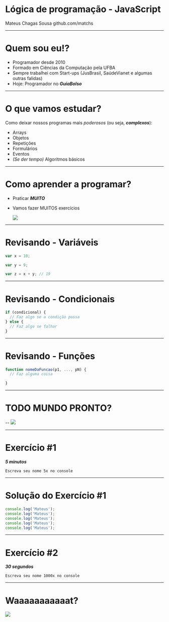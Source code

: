 Lógica de programação - JavaScript
===
Mateus Chagas Sousa
github.com/matchs

---

# Quem sou eu!?
- Programador desde 2010
- Formado em Ciências da Computação pela UFBA
- Sempre trabalhei com Start-ups (JusBrasil, SaúdeVianet e algumas outras falidas)
- Hoje: Programador no ***GuiaBolso***

---
# O que vamos estudar?
Como deixar nossos programas mais *poderosos* (ou seja, ***complexos***):

- Arrays
- Objetos
- Repetições
- Formulários
- Eventos
- *(Se der tempo)* Algoritmos básicos

---
# Como aprender a programar?

- Praticar ***MUITO***
- Vamos fazer MUITOS exercícios

	![](https://media.giphy.com/media/h8waGdvH75T44/giphy.gif)

---
# Revisando - Variáveis



```javascript
var x = 10;

var y = 9;

var z = x + y; // 19
```

---
# Revisando - Condicionais

```javascript
if (condicional) {
  // Faz algo se a condição passa
} else {
  // Faz algo se falhar
}
```

---
# Revisando - Funções

```javascript
function nomeDaFuncao(p1, ..., pN) {
  // Faz alguma coisa

}
```

---
# TODO MUNDO PRONTO?
--
![](http://i38.photobucket.com/albums/e104/brittany_todd1/im%20ready_zpsm8v8y7wh.gif)

---
# Exercício #1

***5 minutos***
```
Escreva seu nome 5x no console
```

---
# Solução do Exercício #1


```javascript
console.log('Mateus');
console.log('Mateus');
console.log('Mateus');
console.log('Mateus');
console.log('Mateus');
```

---
# Exercício #2

***30 segundos***
```
Escreva seu nome 1000x no console
```
---
# Waaaaaaaaaaat?
![](https://media.giphy.com/media/IUp9WRHyCwUEg/giphy.gif)